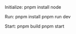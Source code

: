 Initialize:
  pnpm install node

Run: 
  pnpm install
  pnpm run dev

Start: 
  pnpm build
  pnpm start